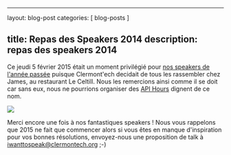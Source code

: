 ---
layout: blog-post
categories: [ blog-posts ]

title: Repas des Speakers 2014
description: repas des speakers 2014
------

Ce jeudi 5 février 2015 était un moment privilégié pour [nos speakers de
l'année passée](/talks/) puisque Clermont'ech decidait de tous les rassembler
chez James, au restaurant Le Celtill. Nous les remercions ainsi comme il se
doit car sans eux, nous ne pourrions organiser des [API Hours](/api-hours/)
dignent de ce nom.

<p class="centered-img">
    <img src="/images/blog-posts/speaker-2014-dinner.jpg">
</p>

Merci encore une fois à nos fantastiques speakers ! Nous vous rappelons que
2015 ne fait que commencer alors si vous êtes en manque d'inspiration pour vos
bonnes résolutions, envoyez-nous une proposition de talk à
[iwanttospeak@clermontech.org](mailto:iwanttospeak@clermontech.org) ;-)
